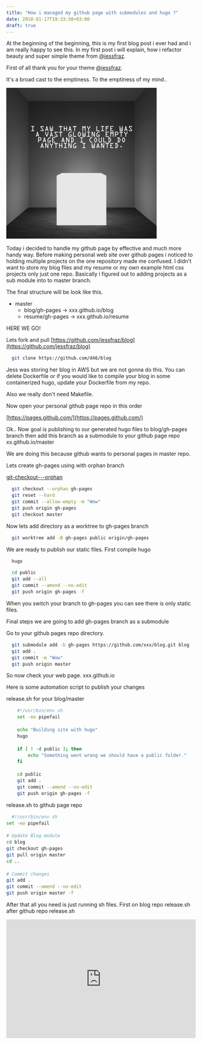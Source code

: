 ```yaml
---
title: "How i managed my github page with submodules and hugo ?"
date: 2018-01-17T19:33:58+03:00
draft: true
---
```



At the beginning of the beginning, this is my first blog post i ever had and i am really happy to see this.
In my first post i will explain, how i refactor beauty and super simple theme from [@jessfraz](https://twitter.com/jessfraz).

First of all thank you for your theme [@jessfraz](https://twitter.com/jessfraz).

It's a broad cast to the emptiness. To the emptiness of my mind..

![emptiness](/img/giphy.gif)

Today i decided to handle my github page by effective and much more handy way.
Before making personal web site over github pages i noticed to holding multiple projects on the one repository made me confused. I didn't want to store my blog files and my resume or my own example html css projects only just one repo. Basically i figured out to adding projects as a sub module into to master branch.


The final structure will be look like this.

- master
    - blog/gh-pages   -> xxx.github.io/blog
    - resume/gh-pages -> xxx.github.io/resume

HERE WE GO!

Lets fork and pull [https://github.com/jessfraz/blog](https://github.com/jessfraz/blog)

```sh
  git clone https://github.com/d46/blog
```

Jess was storing her blog in AWS but we are not gonna do this. 
You can delete Dockerfile or if you would like to compile your blog in some containerized hugo, update your Dockerfile from my repo.

Also we really don't need Makefile. 

Now open your personal github page repo in this order

[https://pages.github.com/](https://pages.github.com/)

Ok.. Now goal is publishing to our generated hugo files to blog/gh-pages branch 
then add this branch as a submodule to your github page repo xx.github.io/master

We are doing this because github wants to personal pages in master repo.

Lets create gh-pages using with orphan branch

[git-checkout---orphan](https://git-scm.com/docs/git-checkout/1.7.3.1#git-checkout---orphan)

```sh
  git checkout --orphan gh-pages
  git reset --hard
  git commit --allow-empty -m "Wow"
  git push origin gh-pages
  git checkout master
```

Now lets add directory as a worktree to gh-pages branch

```sh
  git worktree add -B gh-pages public origin/gh-pages
``` 

We are ready to publish our static files. First compile hugo

```sh
  hugo
```

```sh
  cd public
  git add --all
  git commit --amend --no-edit
  git push origin gh-pages -f
```

When you switch your branch to gh-pages you can see there is only static files.

Final steps we are going to add gh-pages branch as a submodule

Go to your github pages repo directory.

```sh
  git submodule add -b gh-pages https://github.com/xxx/blog.git blog
  git add .
  git commit -m "Wow"
  git push origin master
```

So now check your web page. xxx.github.io

Here is some automation script to publish your changes

release.sh for your blog/master
```sh
    #!/usr/bin/env sh
    set -eo pipefail
    
    echo "Building site with hugo"
    hugo
    
    if [ ! -d public ]; then
        echo "Something went wrong we should have a public folder."
    fi
    
    cd public
    git add .
    git commit --amend --no-edit
    git push origin gh-pages -f
```

release.sh to github page repo
```sh
  #!/usr/bin/env sh
set -eo pipefail

# Update Blog module
cd blog
git checkout gh-pages
git pull origin master
cd ..

# Commit changes
git add .
git commit --amend --no-edit
git push origin master -f
```

After that all you need is just running sh files. First on blog repo release.sh after github repo release.sh



<iframe width="100%" height="315" src="https://www.youtube.com/embed/fUuOkuZhtvY" frameborder="0" allow="autoplay; encrypted-media" allowfullscreen></iframe>







